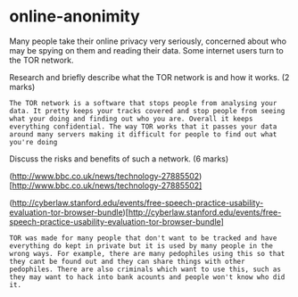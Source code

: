 online-anonimity
================

Many people take their online privacy very seriously, concerned about who may be spying on them and reading their data. Some internet users turn to the TOR network.

Research and briefly describe what the TOR network is and how it works. (2 marks)

```
The TOR network is a software that stops people from analysing your data. It pretty keeps your tracks covered and stop people from seeing what your doing and finding out who you are. Overall it keeps everything confidential. The way TOR works that it passes your data around many servers making it difficult for people to find out what you're doing
```

Discuss the risks and benefits of such a network. (6 marks)

(http://www.bbc.co.uk/news/technology-27885502)[http://www.bbc.co.uk/news/technology-27885502]

(http://cyberlaw.stanford.edu/events/free-speech-practice-usability-evaluation-tor-browser-bundle)[http://cyberlaw.stanford.edu/events/free-speech-practice-usability-evaluation-tor-browser-bundle]


```
TOR was made for many people that don't want to be tracked and have everything do kept in private but it is used by many people in the wrong ways. For example, there are many pedophiles using this so that they cant be found out and they can share things with other pedophiles. There are also criminals which want to use this, such as they may want to hack into bank acounts and people won't know who did it. 
```

